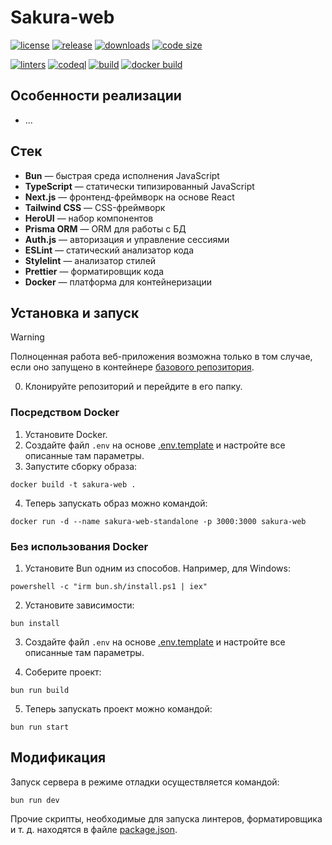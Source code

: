 # Sakura-web

[![license](https://img.shields.io/github/license/code-418-dpr/Sakura-web)](https://opensource.org/licenses/MIT)
[![release](https://img.shields.io/github/v/release/code-418-dpr/Sakura-web?include_prereleases)](https://github.com/code-418-dpr/Sakura-web/releases)
[![downloads](https://img.shields.io/github/downloads/code-418-dpr/Sakura-web/total)](https://github.com/code-418-dpr/Sakura-web/releases)
[![code size](https://img.shields.io/github/languages/code-size/code-418-dpr/Sakura-web.svg)](https://github.com/code-418-dpr/Sakura-web)

[![linters](https://github.com/code-418-dpr/Sakura-web/actions/workflows/linters.yaml/badge.svg)](https://github.com/code-418-dpr/Sakura-web/actions/workflows/linters.yaml)
[![codeql](https://github.com/code-418-dpr/Sakura-web/actions/workflows/codeql.yaml/badge.svg)](https://github.com/code-418-dpr/Sakura-web/actions/workflows/codeql.yaml)
[![build](https://github.com/code-418-dpr/Sakura-web/actions/workflows/build.yaml/badge.svg)](https://github.com/code-418-dpr/Sakura-web/actions/workflows/build.yaml)
[![docker build](https://github.com/code-418-dpr/Sakura-web/actions/workflows/docker.yaml/badge.svg)](https://github.com/code-418-dpr/Sakura-web/actions/workflows/docker.yaml)

## Особенности реализации

- ...

## Стек

- **Bun** — быстрая среда исполнения JavaScript
- **TypeScript** — статически типизированный JavaScript
- **Next.js** — фронтенд-фреймворк на основе React
- **Tailwind CSS** — CSS-фреймворк
- **HeroUI** — набор компонентов
- **Prisma ORM** — ORM для работы с БД
- **Auth.js** — авторизация и управление сессиями
- **ESLint** — статический анализатор кода
- **Stylelint** — анализатор стилей
- **Prettier** — форматировщик кода
- **Docker** — платформа для контейнеризации

## Установка и запуск

> [!WARNING]
> Полноценная работа веб-приложения возможна только в том случае, если оно запущено в
> контейнере [базового репозитория](https://github.com/code-418-dpr/Sakura).

0. Клонируйте репозиторий и перейдите в его папку.

### Посредством Docker

1. Установите Docker.
2. Создайте файл `.env` на основе [.env.template](.env.template) и настройте все описанные там параметры.
3. Запустите сборку образа:

```shell
docker build -t sakura-web .
```

4. Теперь запускать образ можно командой:

```shell
docker run -d --name sakura-web-standalone -p 3000:3000 sakura-web
```

### Без использования Docker

1. Установите Bun одним из способов. Например, для Windows:

```shell
powershell -c "irm bun.sh/install.ps1 | iex"
```

2. Установите зависимости:

```shell
bun install
```

3. Создайте файл `.env` на основе [.env.template](.env.template) и настройте все описанные там параметры.

4. Соберите проект:

```shell
bun run build
```

5. Теперь запускать проект можно командой:

```shell
bun run start
```

## Модификация

Запуск сервера в режиме отладки осуществляется командой:

```shell
bun run dev
```

Прочие скрипты, необходимые для запуска линтеров, форматировщика и т. д. находятся в
файле [package.json](./package.json).
